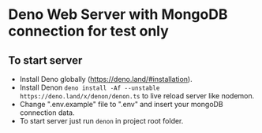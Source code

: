# Deno Web Server with MongoDB connection for test only

## To start server

- Install Deno globally (https://deno.land/#installation).
- Install Denon `deno install -Af --unstable https://deno.land/x/denon/denon.ts` to live reload server like nodemon.
- Change ".env.example" file to ".env" and insert your mongoDB connection data.
- To start server just run `denon` in project root folder.
